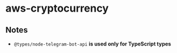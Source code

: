 # aws-cryptocurrency

## Notes
* `@types/node-telegram-bot-api` **is used only for TypeScript types**
